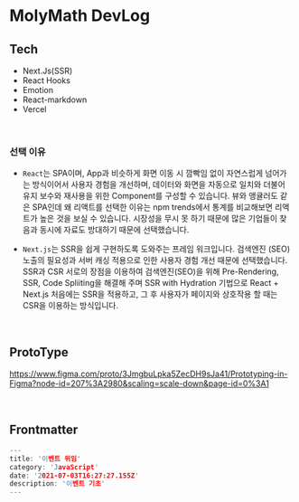 # MolyMath DevLog

## Tech

- Next.Js(SSR)
- React Hooks
- Emotion
- React-markdown
- Vercel

<br>

### 선택 이유

- `React`는 SPA이며, App과 비슷하게 화면 이동 시 깜빡임 없이 자연스럽게 넘어가는 방식이어서 사용자 경험을 개선하며, 데이터와 화면을 자동으로 일치와 더불어 유지 보수와 재사용을 위한 Component를 구성할 수 있습니다. 뷰와 앵귤러도 같은 SPA인데 왜 리액트를 선택한 이유는 npm trends에서 통계를 비교해보면 리액트가 높은 것을 보실 수 있습니다. 시장성을 무시 못 하기 때문에 많은 기업들이 찾음과 동시에 자료도 방대하기 때문에 선택했습니다.

- `Next.js`는 SSR을 쉽게 구현하도록 도와주는 프레임 워크입니다.
  검색엔진 (SEO) 노출의 필요성과 서버 캐싱 적용으로 인한 사용자 경험 개선 때문에 선택했습니다.
  SSR과 CSR 서로의 장점을 이용하여 검색엔진(SEO)을 위해 Pre-Rendering, SSR, Code Spliiting을 해결해 주며 SSR with Hydration 기법으로 React + Next.js 처음에는 SSR을 적용하고, 그 후 사용자가 페이지와 상호작용 할 때는 CSR을 이용하는 방식입니다.

<br>

## ProtoType

https://www.figma.com/proto/3JmgbuLpka5ZecDH9sJa41/Prototyping-in-Figma?node-id=207%3A2980&scaling=scale-down&page-id=0%3A1

<br>

## Frontmatter

```h
---
title: '이벤트 위임'
category: 'JavaScript'
date: '2021-07-03T16:27:27.155Z'
description: '이벤트 기초'
---
```

